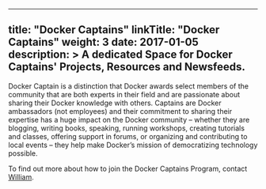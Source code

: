 
---
title: "Docker Captains"
linkTitle: "Docker Captains"
weight: 3
date: 2017-01-05
description: >
 A dedicated Space for Docker Captains' Projects, Resources and Newsfeeds.
---


Docker Captain is a distinction that Docker awards select members of the community that are both experts in their field and are passionate about sharing their Docker knowledge with others. Captains are Docker ambassadors (not employees) and their commitment to sharing their expertise has a huge impact on the Docker community – whether they are blogging, writing books, speaking, running workshops, creating tutorials and classes, offering support in forums, or organizing and contributing to local events – they help make Docker’s mission of democratizing technology possible.

To find out more about how to join the Docker Captains Program, contact [William](william.quiviger@docker.com).
